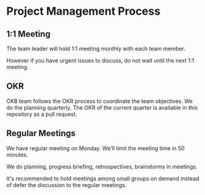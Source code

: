 # Project Management Process

## 1:1 Meeting

The team leader will hold 1:1 meeting monthly with each team member.

However if you have urgent issues to discuss, do not wait until the next 1:1
meeting.

## OKR

CKB team follows the OKR process to coordinate the team objectives. We do the planning quarterly. The OKR of the current quarter is available in this repository as a pull request.

## Regular Meetings

We have regular meeting on Monday. We'll limit the meeting time in 50 minutes.

We do planning, progress briefing, retrospectives, brainstorms in meetings.

It's recommended to hold meetings among small groups on demand instead of defer the discussion to the regular meetings.
